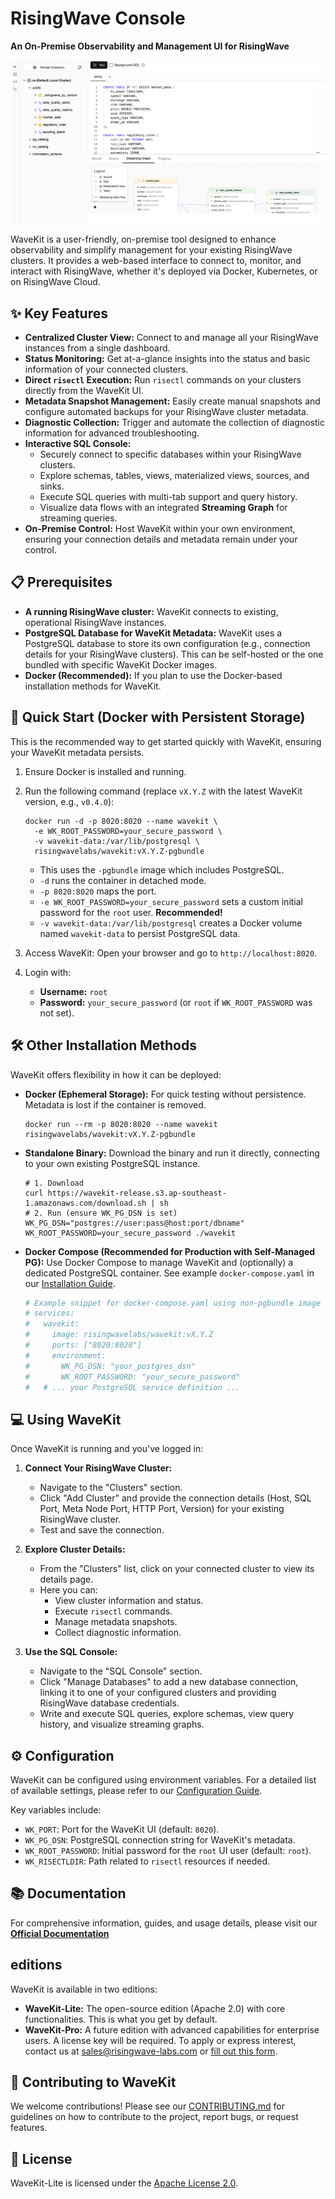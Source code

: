 # RisingWave Console

**An On-Premise Observability and Management UI for RisingWave**

![RisingWave Console Cover](docs/images/cover.png)

WaveKit is a user-friendly, on-premise tool designed to enhance observability and simplify management for your existing RisingWave clusters. It provides a web-based interface to connect to, monitor, and interact with RisingWave, whether it's deployed via Docker, Kubernetes, or on RisingWave Cloud.

## ✨ Key Features

*   **Centralized Cluster View:** Connect to and manage all your RisingWave instances from a single dashboard.
*   **Status Monitoring:** Get at-a-glance insights into the status and basic information of your connected clusters.
*   **Direct `risectl` Execution:** Run `risectl` commands on your clusters directly from the WaveKit UI.
*   **Metadata Snapshot Management:** Easily create manual snapshots and configure automated backups for your RisingWave cluster metadata.
*   **Diagnostic Collection:** Trigger and automate the collection of diagnostic information for advanced troubleshooting.
*   **Interactive SQL Console:**
    *   Securely connect to specific databases within your RisingWave clusters.
    *   Explore schemas, tables, views, materialized views, sources, and sinks.
    *   Execute SQL queries with multi-tab support and query history.
    *   Visualize data flows with an integrated **Streaming Graph** for streaming queries.
*   **On-Premise Control:** Host WaveKit within your own environment, ensuring your connection details and metadata remain under your control.

## 📋 Prerequisites

*   **A running RisingWave cluster:** WaveKit connects to existing, operational RisingWave instances.
*   **PostgreSQL Database for WaveKit Metadata:** WaveKit uses a PostgreSQL database to store its own configuration (e.g., connection details for your RisingWave clusters). This can be self-hosted or the one bundled with specific WaveKit Docker images.
*   **Docker (Recommended):** If you plan to use the Docker-based installation methods for WaveKit.

## 🚀 Quick Start (Docker with Persistent Storage)

This is the recommended way to get started quickly with WaveKit, ensuring your WaveKit metadata persists.

1.  Ensure Docker is installed and running.
2.  Run the following command (replace `vX.Y.Z` with the latest WaveKit version, e.g., `v0.4.0`):
    ```shell
    docker run -d -p 8020:8020 --name wavekit \
      -e WK_ROOT_PASSWORD=your_secure_password \
      -v wavekit-data:/var/lib/postgresql \
      risingwavelabs/wavekit:vX.Y.Z-pgbundle
    ```
    *   This uses the `-pgbundle` image which includes PostgreSQL.
    *   `-d` runs the container in detached mode.
    *   `-p 8020:8020` maps the port.
    *   `-e WK_ROOT_PASSWORD=your_secure_password` sets a custom initial password for the `root` user. **Recommended!**
    *   `-v wavekit-data:/var/lib/postgresql` creates a Docker volume named `wavekit-data` to persist PostgreSQL data.

3.  Access WaveKit: Open your browser and go to `http://localhost:8020`.
4.  Login with:
    *   **Username:** `root`
    *   **Password:** `your_secure_password` (or `root` if `WK_ROOT_PASSWORD` was not set).

## 🛠️ Other Installation Methods

WaveKit offers flexibility in how it can be deployed:

*   **Docker (Ephemeral Storage):** For quick testing without persistence. Metadata is lost if the container is removed.
    ```shell
    docker run --rm -p 8020:8020 --name wavekit risingwavelabs/wavekit:vX.Y.Z-pgbundle
    ```
*   **Standalone Binary:** Download the binary and run it directly, connecting to your own existing PostgreSQL instance.
    ```shell
    # 1. Download
    curl https://wavekit-release.s3.ap-southeast-1.amazonaws.com/download.sh | sh
    # 2. Run (ensure WK_PG_DSN is set)
    WK_PG_DSN="postgres://user:pass@host:port/dbname" WK_ROOT_PASSWORD=your_secure_password ./wavekit
    ```
*   **Docker Compose (Recommended for Production with Self-Managed PG):** Use Docker Compose to manage WaveKit and (optionally) a dedicated PostgreSQL container. See example `docker-compose.yaml` in our [Installation Guide](risingwave.com/wavekit/installation-setup).
    ```yaml
    # Example snippet for docker-compose.yaml using non-pgbundle image
    # services:
    #   wavekit:
    #     image: risingwavelabs/wavekit:vX.Y.Z
    #     ports: ["8020:8020"]
    #     environment:
    #       WK_PG_DSN: "your_postgres_dsn"
    #       WK_ROOT_PASSWORD: "your_secure_password"
    #   # ... your PostgreSQL service definition ...
    ```

## 💻 Using WaveKit

Once WaveKit is running and you've logged in:

1.  **Connect Your RisingWave Cluster:**
    *   Navigate to the "Clusters" section.
    *   Click "Add Cluster" and provide the connection details (Host, SQL Port, Meta Node Port, HTTP Port, Version) for your existing RisingWave cluster.
    *   Test and save the connection.

2.  **Explore Cluster Details:**
    *   From the "Clusters" list, click on your connected cluster to view its details page.
    *   Here you can:
        *   View cluster information and status.
        *   Execute `risectl` commands.
        *   Manage metadata snapshots.
        *   Collect diagnostic information.

3.  **Use the SQL Console:**
    *   Navigate to the "SQL Console" section.
    *   Click "Manage Databases" to add a new database connection, linking it to one of your configured clusters and providing RisingWave database credentials.
    *   Write and execute SQL queries, explore schemas, view query history, and visualize streaming graphs.

## ⚙️ Configuration

WaveKit can be configured using environment variables. For a detailed list of available settings, please refer to our [Configuration Guide](docs/config.md).

Key variables include:
*   `WK_PORT`: Port for the WaveKit UI (default: `8020`).
*   `WK_PG_DSN`: PostgreSQL connection string for WaveKit's metadata.
*   `WK_ROOT_PASSWORD`: Initial password for the `root` UI user (default: `root`).
*   `WK_RISECTLDIR`: Path related to `risectl` resources if needed.

## 📚 Documentation

For comprehensive information, guides, and usage details, please visit our **[Official Documentation](risingwave.com/wavekit/introduction)**

##  editions

WaveKit is available in two editions:

*   **WaveKit-Lite:** The open-source edition (Apache 2.0) with core functionalities. This is what you get by default.
*   **WaveKit-Pro:** A future edition with advanced capabilities for enterprise users. A license key will be required. To apply or express interest, contact us at [sales@risingwave-labs.com](mailto:sales@risingwave-labs.com) or [fill out this form](https://cloud.risingwave.com/auth/license_key/).

## 🤝 Contributing to WaveKit

We welcome contributions! Please see our [CONTRIBUTING.md](CONTRIBUTING.md) for guidelines on how to contribute to the project, report bugs, or request features.

## 📄 License

WaveKit-Lite is licensed under the [Apache License 2.0](LICENSE).
